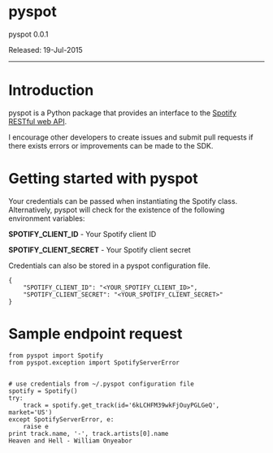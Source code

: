 # pyspot

pyspot 0.0.1

Released: 19-Jul-2015

---

# Introduction

pyspot is a Python package that provides an interface to the [Spotify RESTful web API](https://developer.spotify.com/web-api/).

I encourage other developers to create issues and submit pull requests if there exists errors or improvements can be made to the SDK.

# Getting started with pyspot

Your credentials can be passed when instantiating the Spotify class. Alternatively, pyspot will check for the existence of the following environment variables:

**SPOTIFY_CLIENT_ID** - Your Spotify client ID

**SPOTIFY_CLIENT_SECRET** - Your Spotify client secret

Credentials can also be stored in a pyspot configuration file.

    {
        "SPOTIFY_CLIENT_ID": "<YOUR_SPOTIFY_CLIENT_ID>",
        "SPOTIFY_CLIENT_SECRET": "<YOUR_SPOTIFY_CLIENT_SECRET>"
    }

# Sample endpoint request

    from pyspot import Spotify
    from pyspot.exception import SpotifyServerError


    # use credentials from ~/.pyspot configuration file
    spotify = Spotify()
    try:
        track = spotify.get_track(id='6kLCHFM39wkFjOuyPGLGeQ', market='US')
    except SpotifyServerError, e:
        raise e
    print track.name, '-', track.artists[0].name
    Heaven and Hell - William Onyeabor
